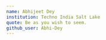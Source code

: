 ```yaml
---
name: Abhijeet Dey
institution: Techno India Salt Lake
quote: Be as you wish to seem.
github_user: Abhi-Dey
---
```

